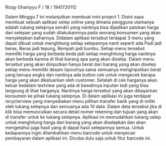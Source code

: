 Rizqy Ghaniyyu F / 18 / 1941720112

Dalam Minggu 7 ini melanjutkan membuat mini project 1. Disini saya membuat sebuah aplikasi selep online yang dimana pengguna utamanya adalah tukang selepnya sendiri yang nantinya bisa dijadikan patokan harga dari selepan yang sudah dilakukannnya pada seorang konsumen yang akan menyelepkan bahannya. Didalam aplikasi tersebut terdapat 3 menu yang dapat dibuat untuk menghitung setiap selepannya nanti seperti ada Padi jadi beras, Beras jadi tepung, Rempah jadi bumbu. Setiap menu tersebut memiliki harga yang berbeda beda jadi setiap menghitung harga nantinya akan berbeda karena di lihat barang apa yang akan diselep. Dalam menu tersebut yang akan diinputkan hanya berat dari barang yang akan diselep setiap menu memiliki desain layoutnya sama semuanya menginputkan berat yang berupa angka dan nantinya ada button cek untuk mengecek berapa harga yang akan dikeluarkan oleh customer. Setelah di cek harganya akan keluar kedalam textview yang ada di bawahnya inputan tadi yang bisa langsung di lihat harganya. Nantinya harga tersebut yang akan dibayarkan konsumen ke  pihak tukang selepnya. Di dalam aplikasi ini juga terdapat recyclerview yang menyediakan menu pilihan transfer bank yang di miliki oleh tukang selepnya dan semuanya ada 10 data. Dalam data tersebut jika di klik bisa memunculkan secara detail nomer rekening dan tujuan yang akan di transfer untuk ke tukang selepnya. Aplikasi ini memudahkan tukang selep untuk menghitung harga dari barang yang akan diselepkan dan akan mengetahui juga hasil yang di dapat hasil selepannya semua. Untuk kedapannya ingin ditambahkan menu barcode untuk menyecan pembayaran dalam aplikasi ini. Dicoba dulu saja untuk fitur barcode ini.